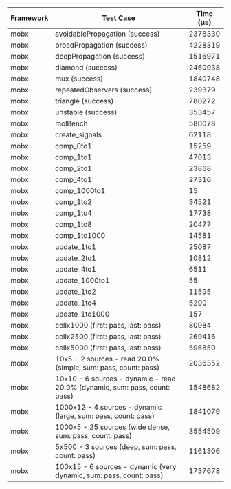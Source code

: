 | Framework | Test Case | Time (μs) |
| --- | --- | --- |
| mobx | avoidablePropagation (success) | 2378330 |
| mobx | broadPropagation (success) | 4228319 |
| mobx | deepPropagation (success) | 1516971 |
| mobx | diamond (success) | 2460938 |
| mobx | mux (success) | 1840748 |
| mobx | repeatedObservers (success) | 239379 |
| mobx | triangle (success) | 780272 |
| mobx | unstable (success) | 353457 |
| mobx | molBench | 580078 |
| mobx | create_signals | 62118 |
| mobx | comp_0to1 | 15259 |
| mobx | comp_1to1 | 47013 |
| mobx | comp_2to1 | 23868 |
| mobx | comp_4to1 | 27316 |
| mobx | comp_1000to1 | 15 |
| mobx | comp_1to2 | 34521 |
| mobx | comp_1to4 | 17738 |
| mobx | comp_1to8 | 20477 |
| mobx | comp_1to1000 | 14581 |
| mobx | update_1to1 | 25087 |
| mobx | update_2to1 | 10812 |
| mobx | update_4to1 | 6511 |
| mobx | update_1000to1 | 55 |
| mobx | update_1to2 | 11595 |
| mobx | update_1to4 | 5290 |
| mobx | update_1to1000 | 157 |
| mobx | cellx1000 (first: pass, last: pass) | 80984 |
| mobx | cellx2500 (first: pass, last: pass) | 269416 |
| mobx | cellx5000 (first: pass, last: pass) | 596850 |
| mobx | 10x5 - 2 sources - read 20.0% (simple, sum: pass, count: pass) | 2036352 |
| mobx | 10x10 - 6 sources - dynamic - read 20.0% (dynamic, sum: pass, count: pass) | 1548682 |
| mobx | 1000x12 - 4 sources - dynamic (large, sum: pass, count: pass) | 1841079 |
| mobx | 1000x5 - 25 sources (wide dense, sum: pass, count: pass) | 3554509 |
| mobx | 5x500 - 3 sources (deep, sum: pass, count: pass) | 1161306 |
| mobx | 100x15 - 6 sources - dynamic (very dynamic, sum: pass, count: pass) | 1737678 |

